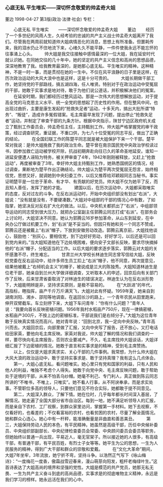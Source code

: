 ### 心底无私  平生唯实——深切怀念敬爱的帅孟奇大姐
董边
1998-04-27
第3版(政治·法律·社会)
专栏：

　　心底无私  平生唯实
　　——深切怀念敬爱的帅孟奇大姐
　　董边
　　经历了一个多世纪的风雨人生，久经考验的忠诚的共产主义战士帅孟奇大姐离开了我们。尽管我在两周前就知道帅大姐病情恶化的消息，思想上有所准备。但噩耗传来，我的泪水仍止不住地流下来，心绪久久不能平静，一件件使我永远不能忘怀的往事涌上心头。
　　帅大姐是我交往接触中感情最深的一位大姐，我在延安时代就认识她。在同她交往的几十年中，她的坚定的共产主义信念和高尚的思想品德，深深地教育了我。给我教育最深的，是她那心底无私、平生唯实的精神。这种精神，不是一时一事，而是贯彻在她的一生中。不仅在风平浪静的日子里是这样，在历次政治运动的大风大浪中也是这样，这是十分可贵的。
　　大姐长期做干部工作，她坚持党的干部路线，搞五湖四海，任人唯贤。特别对于在政治运动中受冤屈的干部，她敢于实事求是地对待，敢于为他们说公道话，并积极解决他们的冤案。
　　在延安时期，我们都经历过整风运动。那是一次伟大的思想解放运动，对于提高全党的马克思主义水平、统一全党的思想起了历史性的作用。但在整风中间，也出现过曲折，主要是康生发起的“抢救失足者”运动，十多天内，搞出大批所谓“特务”、“叛徒”，造成许多冤假错案。毛主席最早发现了问题，提出停止“抢救失足者”运动，并制定了审查干部的九条方针。根据中央指示，陕甘宁边区政府机关成立了甄别工作委员会，帅孟奇任主任，主持甄别工作。帅大姐严格掌握党的审干政策，经过调查研究，重证据，不重口供，为七八十位受冤的同志平反，做出了正确的结论。
　　在全国妇联工作的陈楚平同志就是被大姐保护下来一个干部。楚平常对我说：是帅大姐挽救了我的政治生命。楚平曾在南京国民党中央政治学校读过书，因参加救亡运动被学校开除，抗战初期奔赴向往已久的革命圣地延安。谁知一进延安便遭人诬陷为特务，被关押审查了4年，1942年刚刚被释放，又赶上“抢救运动”，再度被审查了3年。幸好帅大姐主持甄别工作，她熟悉国统区的情况，经过调查，果断地为楚平作出正确结论。帅大姐认为楚平两次受冤屈无怨言，始终相信党，思想又好，就调她到中央妇委工作，以后又推荐给邓颖超同志当秘书。事实证明楚平是一位忠于革命、有才华、有贡献的好党员。帅大姐不仅为她平了反，而且知人善任，发挥了她的才能。
　　建国以后，在历次运动中，大姐都采取唯实的态度，反对过左的斗争。在反右派运动时，开始中央组织部没有划出“右派”，大姐说：“没有就是没有，不要硬凑数。”大姐对中组部的干部的情况心中有数，了如指掌，她坚决反对反右扩大化的做法。以后，中央机关都抓出了“右派”，中组部领导运动的同志受到很大压力，就把办公室副主任郭腾云同志打成“右派”。在部务会上讨论时，大姐坚决不同意。她认为郭腾云16岁参加革命，从山东到延安，在中央办公厅做过机要工作，划“右派”是不妥当的。但因只有她和另一个同志不赞成，郭腾云还是被戴上“右派”帽子，下放到安徽劳动改造。郭腾云离京前，大姐找他谈心，鼓励他：“别灰心，要相信党，到下边好好劳动，好好学习，以后还是可以回到党内来的。”当大姐知道他在下边处境困难，便向安子文部长反映，要求尽快摘掉他的“右派”帽子，分配适当的工作。以后大姐的要求逐步落实，郭腾云对大姐的关怀感激不尽，终生难忘。
　　甘肃兰州大学校长林迪生同志曾写信给大姐，反映校党委在反右运动中，给许多师生员工扣上“右派”帽子，他不同意，两次提意见，结果他被戴上“右倾机会主义”的帽子，被说成是兰大的陈独秀。大姐知道林迪生是位老干部，她亲自到兰州大学做详细调查，又听取本人的申述，回京后向有关部门作了反映，后来甘肃省委取消了对林迪生的错误决定。林迪生认为在反右派形势下，大姐能明辨是非，坚持求实原则，是极不容易的。
　　在“大跃进”的年代，高指标，瞎指挥，亩产千斤万斤满天飞，大姐对此有怀疑。1959年夏，她亲自到湖南浏阳、湘乡、邵阳等地调查。在返回长沙的路上，一个青年农民从田里跑来，伸开双臂截车。车立刻停下来，大姐下车问青年：“你有什么问题？”青年人说：“我要向首长反映密植问题。1956年我村水稻亩产750斤，现在一律搞密植，水稻亩产300斤，不按上边的密植标准，干部说我们是右倾分子。”大姐为这位青年敢于反映真实情况而高兴。她对青年说：“回到北京，我一定向中央反映。”青年高兴而去。大姐回京后，向部里做了汇报，又向中央写了报告，还不放心，又打电话给田家英，要他向毛主席反映。家英对我说，帅大姐了解的情况和我们调查的一样，要尽快向毛主席报告，否则农业要减产。不久，毛主席找帅大姐谈话，大姐详细汇报了下边密植的情况。她敢于直言和实事求是的精神，受到毛主席赞扬。
　　以上，仅仅是大姐求真求实、关心干部的几件事例。我常想，为什么帅大姐在大风大浪的政治运动中，敢于坚持实事求是、敢于坚持真理？我有这么几点体会。
　　第一，大姐心底无私，看问题唯实。她心里只有党和国家的利益，只有人民和他人的利益，唯独不考虑个人得失。她敢于向党中央、毛主席反映问题，敢于帮助处于逆境的干部，从来不怕丢乌纱帽。她毫不利己、专门利人，真正做到陈云同志所讲的“不唯书，不唯上，只唯实”。她不看人行事，从不阿谀奉承，而是求实处事。不管职位多高的领导人，只要他们意见不符合实际，她都敢于提不同意见。
　　第二，大姐深入群众，了解下情。她在位时，几乎每年都长时间深入基层，了解情况。她走遍了全国大部分省市自治区。每到一地，她不满足听领导人的汇报，而是亲自下农村、工厂视察，到群众家里访问，掌握第一手材料。她下去视察，不仅看好的，也看差的；不仅看富裕的农村，也看贫困的农村，尽量了解全面情况。她和群众心连心。她心中有一杆秤，能准确衡量是非曲直和善恶美丑。
　　第三，大姐保持劳动人民的本色，有平民精神。她虽然是高级干部，历任中央候补委员、中央组织部副部长、中央纪律检查委员会常委、中央顾问委员会委员等职务，但她始终以普通一兵出现，平易近人，毫无官架子。所以接近她的人很多，有高级干部，有普通干部，有平民百姓，有烈士子女等等。她平生为公的思想，一生为人民服务的精神，得到广大干部和群众的崇敬和爱戴。
　　在“文化大革命”期间，大姐7年坐牢，3年流放，她宁折不弯，坚持斗争。以浩然正气写下《咏山梅诗》：“一度梅花一度香，傲霜战雪迎春来，漫山萌芽向阳发，粗杆老梅绿叶生。”这首诗表达了大姐高尚的境界和坚强的党性。大姐是模范的共产党员，她那无私无畏、一生为共产主义奋斗到底的高尚品德，实事求是的彻底唯物主义精神，永远是我们学习的榜样。她永远活在我们的心中。
